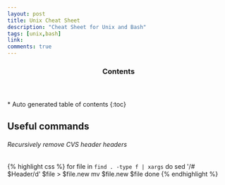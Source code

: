 ```yaml
---
layout: post
title: Unix Cheat Sheet
description: "Cheat Sheet for Unix and Bash"
tags: [unix,bash]
link:
comments: true
---
```


<section id="table-of-contents" class="toc">
  <header>
    <h3>Contents</h3>
  </header>
<div id="drawer" markdown="1">
*  Auto generated table of contents
{:toc}
</div>
</section><!-- /#table-of-contents -->

## Useful commands

###### Recursively remove CVS $header$ headers
{% highlight css %}
for file in `find . -type f | xargs`
do
    sed '/# $Header/d' $file > $file.new
    mv $file.new $file
done
{% endhighlight %}